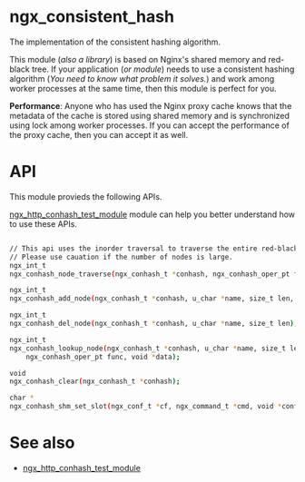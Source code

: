 ngx_consistent_hash
========

The implementation of the consistent hashing algorithm.

This module (*also a library*) is based on Nginx's shared memory and red-black tree. If your application (*or module*) needs to use a consistent hashing algorithm (*You need to know what problem it solves.*) and work among worker processes at the same time, then this module is perfect for you.

**Performance**: Anyone who has used the Nginx proxy cache knows that the metadata of the cache is stored using shared memory and is synchronized using lock among worker processes. If you can accept the performance of the proxy cache, then you can accept it as well.

API
========

This module provieds the following APIs.

[ngx_http_conhash_test_module][] module can help you better understand how to use these APIs.

```bash

// This api uses the inorder traversal to traverse the entire red-black tree.
// Please use cauation if the number of nodes is large.
ngx_int_t 
ngx_conhash_node_traverse(ngx_conhash_t *conhash, ngx_conhash_oper_pt func, void *data);

ngx_int_t 
ngx_conhash_add_node(ngx_conhash_t *conhash, u_char *name, size_t len, void *data);

ngx_int_t 
ngx_conhash_del_node(ngx_conhash_t *conhash, u_char *name, size_t len);

ngx_int_t 
ngx_conhash_lookup_node(ngx_conhash_t *conhash, u_char *name, size_t len,
    ngx_conhash_oper_pt func, void *data);

void 
ngx_conhash_clear(ngx_conhash_t *conhash);

char *
ngx_conhash_shm_set_slot(ngx_conf_t *cf, ngx_command_t *cmd, void *conf);

```

See also
========
* [ngx_http_conhash_test_module][]

[ngx_http_conhash_test_module]: https://github.com/agile6v/ngx_http_conhash_test_module

